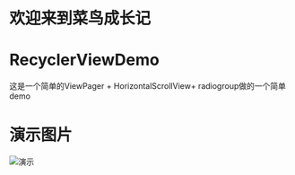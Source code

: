欢迎来到菜鸟成长记
======
# RecyclerViewDemo
这是一个简单的ViewPager + HorizontalScrollView+ radiogroup做的一个简单demo

# 演示图片
![演示]( https://github.com/houshuai0816/RecyclerViewDemo/raw/master/app/src/main/res/drawable/pig.gif)
